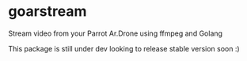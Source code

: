 # goarstream
Stream video from your Parrot Ar.Drone using ffmpeg and Golang 

This package is still under dev looking to release stable version soon :)